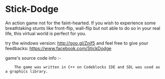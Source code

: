 Stick-Dodge
===========

An action game not for the faint-hearted. If you wish to experience some breathtaking stunts like 
front-flip, wall-flip but not able to do so in your real life, this virtual world is perfect for you.

  try the windows version:  http://goo.gl/Znif5
  and feel free to give your feedbacks: https://www.facebook.com/StickDodge
  
  
game's source code info :-

        The game was written in C++ on Codeblocks IDE and SDL was used as a graphics library.
